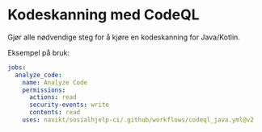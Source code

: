 # Kodeskanning med CodeQL
Gjør alle nødvendige steg for å kjøre en kodeskanning for 
Java/Kotlin.

Eksempel på bruk:
```yaml
jobs:
  analyze_code:
    name: Analyze Code
    permissions:
      actions: read
      security-events: write
      contents: read
    uses: navikt/sosialhjelp-ci/.github/workflows/codeql_java.yml@v2
```
